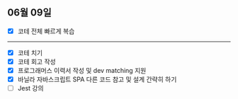 ## 06월 09일

- [x] 코테 전체 빠르게 복습

---

- [x] 코테 치기
- [x] 코테 회고 작성
- [x] 프로그래머스 이력서 작성 및 dev matching 지원
- [x] 바닐라 자바스크립트 SPA 다른 코드 참고 및 설계 간략히 하기
- [ ] Jest 강의
